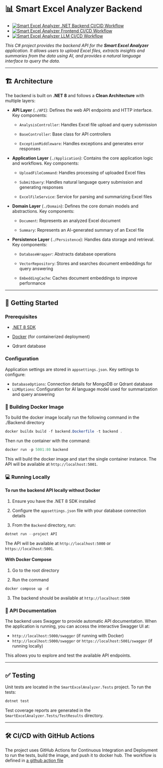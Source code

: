 # 📊 Smart Excel Analyzer Backend

- [![Smart Excel Analyzer .NET Backend CI/CID Workflow](https://github.com/cwmasonRollTide/SmartExcelAnalyzer/actions/workflows/backend-workflow.yml/badge.svg)](https://github.com/cwmasonRollTide/SmartExcelAnalyzer/actions/workflows/backend-workflow.yml)
- [![Smart Excel Analyzer Frontend CI/CD Workflow](https://github.com/cwmasonRollTide/SmartExcelAnalyzer/actions/workflows/frontend-workflow.yml/badge.svg?branch=main)](https://github.com/cwmasonRollTide/SmartExcelAnalyzer/actions/workflows/frontend-workflow.yml)
- [![Smart Excel Analyzer LLM CI/CD Workflow](https://github.com/cwmasonRollTide/SmartExcelAnalyzer/actions/workflows/llm-workflow.yml/badge.svg?branch=main)](https://github.com/cwmasonRollTide/SmartExcelAnalyzer/actions/workflows/llm-workflow.yml)

*This C# project provides the backend API for the **Smart Excel Analyzer** application. It allows users to upload Excel files, extracts insights and summaries from the data using AI, and provides a natural language interface to query the data.*

---

## 🏗️ Architecture

The backend is built on **.NET 8** and follows a **Clean Architecture** with multiple layers:

- **API Layer** (`./API`): Defines the web API endpoints and HTTP interface. Key components:

  - `AnalysisController`: Handles Excel file upload and query submission

  - `BaseController`: Base class for API controllers

  - `ExceptionMiddleware`: Handles exceptions and generates error responses

- **Application Layer** (`./Application`): Contains the core application logic and workflows. Key components:  

  - `UploadFileCommand`: Handles processing of uploaded Excel files

  - `SubmitQuery`: Handles natural language query submission and generating responses

  - `ExcelFileService`: Service for parsing and summarizing Excel files

- **Domain Layer** (`./Domain`): Defines the core domain models and abstractions. Key components:

  - `Document`: Represents an analyzed Excel document

  - `Summary`: Represents an AI-generated summary of an Excel file

- **Persistence Layer** (`./Persistence`): Handles data storage and retrieval. Key components:

  - `DatabaseWrapper`: Abstracts database operations

  - `VectorRepository`: Stores and searches document embeddings for query answering

  - `EmbeddingCache`: Caches document embeddings to improve performance

---

## 🚀 Getting Started

### Prerequisites

- [.NET 8 SDK](https://dotnet.microsoft.com/download/dotnet/8.0)

- [Docker](https://www.docker.com/products/docker-desktop) (for containerized deployment)

- Qdrant database

### Configuration

Application settings are stored in `appsettings.json`. Key settings to configure:

- `DatabaseOptions`: Connection details for MongoDB or Qdrant database
- `LLMOptions`: Configuration for AI language model used for summarization and query answering

### 🐳 Building Docker Image

To build the docker image locally run the following command in the ./Backend directory

```powershell
docker buildx build -f backend.Dockerfile -t backend .
```

Then run the container with the command:

```powershell
docker run -p 5001:80 backend
```

This will build the docker image and start the single container instance. The API will be available at `http://localhost:5001`.

### 💻 Running Locally

#### To run the backend API locally without Docker

1. Ensure you have the .NET 8 SDK installed

2. Configure the `appsettings.json` file with your database connection details

3. From the `Backend` directory, run:

```powershell
dotnet run --project API
```

The API will be available at `http://localhost:5000` or `https://localhost:5001`.

#### With Docker Compose

1. Go to the root directory

2. Run the command

```powershell
docker compose up -d
```

3. The backend should be available at `http://localhost:5000`

### 📄 API Documentation

The backend uses Swagger to provide automatic API documentation. When the application is running, you can access the interactive Swagger UI at:

- `http://localhost:5000/swagger` (if running with Docker)
- `http://localhost:5000/swagger` or `https://localhost:5001/swagger` (if running locally)

This allows you to explore and test the available API endpoints.

---

## ✅ Testing

Unit tests are located in the `SmartExcelAnalyzer.Tests` project. To run the tests:

```powershell
dotnet test
```

Test coverage reports are generated in the `SmartExcelAnalyzer.Tests/TestResults` directory.

---

## 🛠️ CI/CD with GitHub Actions

The project uses GitHub Actions for Continuous Integration and Deployment to run the tests, build the image, and push it to docker hub. 
The workflow is defined in [a github action file](../.github/workflows/backend-workflow.yml)

